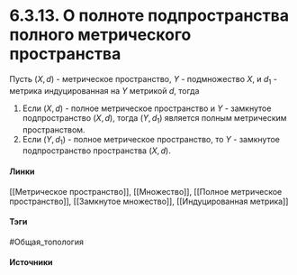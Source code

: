 # 6.3.13. О полноте подпространства полного метрического пространства
Пусть $(X,d)$ - метрическое пространство, $Y$ - подмножество $X$, и $d_{1}$ - метрика индуцированная на $Y$ метрикой $d$, тогда
1. Если $(X,d)$ - полное метрическое пространство и $Y$ - замкнутое подпространство $(X,d)$, тогда $(Y,d_{1})$ является полным метрическим пространством.
2. Если $(Y,d_{1})$ - полное метрическое пространство, то $Y$ - замкнутое подпространство пространства $(X,d)$.
#### Линки
 [[Метрическое пространство]],
 [[Множество]],
 [[Полное метрическое пространство]],
 [[Замкнутое множество]],
 [[Индуцированная метрика]]
#### Тэги
 #Общая_топология 	
#### Источники
 